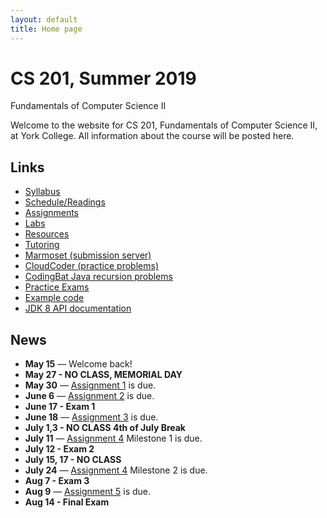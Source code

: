 ```yaml
---
layout: default
title: Home page
---
```


# CS 201, Summer 2019

<div id="subtitle">Fundamentals of Computer Science II</div>

Welcome to the website for CS 201, Fundamentals of Computer Science II, at York College.  All information about the course will be posted here.

## Links

* [Syllabus](syllabus.html)
* [Schedule/Readings](schedule.html)
* [Assignments](assign/index.html)
* [Labs](labs/index.html)
* [Resources](resources/index.html)
* [Tutoring](tutoring.html)
* [Marmoset (submission server)](https://cs.ycp.edu/marmoset)
* [CloudCoder (practice problems)](https://cs.ycp.edu/cloudcoder)
* [CodingBat Java recursion problems](http://codingbat.com/java/Recursion-1)
* [Practice Exams](practice/index.html)
* [Example code](examples/index.html)
* [JDK 8 API documentation](https://docs.oracle.com/javase/8/docs/api/)

## News
* **May 15** &mdash; Welcome back!
* **May 27 - NO CLASS, MEMORIAL DAY**
* **May 30** &mdash; [Assignment 1](assign/assign01.html) is due.
* **June 6** &mdash; [Assignment 2](assign/assign02.html) is due.
* **June 17 - Exam 1**
* **June 18** &mdash; [Assignment 3](assign/assign03.html) is due.
* **July 1,3 - NO CLASS 4th of July Break**
* **July 11** &mdash; [Assignment 4](assign/assign04.html) Milestone 1 is due.
* **July 12 - Exam 2**
* **July 15, 17 - NO CLASS**
* **July 24** &mdash; [Assignment 4](assign/assign04.html) Milestone 2 is due.
* **Aug 7 - Exam 3**
* **Aug 9** &mdash; [Assignment 5](assign/assign05.html) is due.
* **Aug 14 - Final Exam**



<!--
* **May 9** &mdash; Any missing or incomplete assignments must be submitted to [Marmoset](https://cs.ycp.edu/marmoset) by **Wednesday, May 15th** at the very latest. The [Syllabus](syllabus.html) requires a good faith effort to complete all assignments as a prerequisite for receiving a passing (2.0 or higher) grade in the course.
* **Mar 21** &mdash; Two practice problems for Exam 2 have been posted to [CloudCoder](https://cs.ycp.edu/cloudcoder). I will be posting additional practice problems as time allows.
* **Feb 11** &mdash; The due dates for Assignments 3&ndash;6 have been posted. [Assignment 3](assign/assign03.html) is due Friday, Feb 22nd.
* **Jan 31** &mdash; [Assignment 2](assign/assign02.html) is due Friday, Feb 8th.
* **Jan 30** &mdash; The [Tutoring](tutoring.html) page has been updated with information about in-class and evening tutoring.
* **Jan 24** &mdash; [Assignment 1](assign/assign01.html) is due Friday, Feb 1st.
* **Jan 23** &mdash; Welcome back!
-->